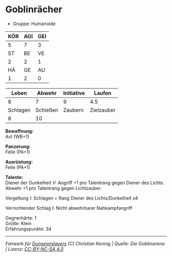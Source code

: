 # Goblinrächer  
- Gruppe: Humanoide  

| KÖR | AGI | GEI |  
| --- | --- | --- |  
| 5   | 7   | 3   |
| ST  | BE  | VE  |  
| 2   | 2   | 1   |
| HÄ  | GE  | AU  |  
| 1   | 2   | 0   |


| Leben    | Abwehr   | Initiative | Laufen     |
| -------- | -------- | ---------- | ---------- |
| 8        | 7        | 9          | 4.5        |
| Schlagen | Schießen | Zaubern    | Zielzauber |
| 8        | 10       |            |            |

**Bewaffnung:**  
Axt (WB+1)

**Panzerung:**  
Felle (PA+1)

**Ausrüstung:**  
Felle (PA+1)

**Talente:**  
Diener der Dunkelheit V: Angriff +1 pro Talentrang gegen Diener des Lichts. Abwehr +1 pro Talentrang gegen Lichtzauber. 

Vergeltung I: Schlagen + Rang Diener des Lichts/Dunkelheit x4 

Vernichtender Schlag I: Nicht abwehrbarer Nahkampfangriff 


Gegnerhärte: 1  
Größe: Klein  
Erfahrungspunkte: 34  



___
*Fanwerk für [Dungeonslayers](https://www.dungeonslayers.net/) (C) Christian Kennig | Quelle: Die Goblinarena | Lizenz: [CC-BY-NC-SA 4.0](https://creativecommons.org/licenses/by-nc-sa/4.0/deed.de)*